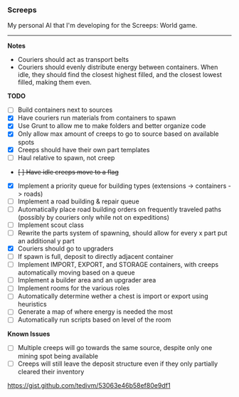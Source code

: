 ### Screeps

My personal AI that I'm developing for the Screeps: World game.

---

**Notes**

- Couriers should act as transport belts
- Couriers should evenly distribute energy between containers. When idle, they should find the closest highest filled, and the closest lowest filled, making them even.

**TODO**

- [ ] Build containers next to sources
- [x] Have couriers run materials from containers to spawn
- [x] Use Grunt to allow me to make folders and better organize code
- [x] Only allow max amount of creeps to go to source based on available spots
- [x] Creeps should have their own part templates
- [ ] Haul relative to spawn, not creep
- ~~[ ] Have idle creeps move to a flag~~
- [x] Implement a priority queue for building types (extensions -> containers -> roads)
- [ ] Implement a road building & repair queue
- [ ] Automatically place road building orders on frequently traveled paths (possibly by couriers only while not on expeditions)
- [ ] Implement scout class
- [ ] Rewrite the parts system of spawning, should allow for every x part put an additional y part
- [x] Couriers should go to upgraders
- [ ] If spawn is full, deposit to directly adjacent container
- [ ] Implement IMPORT, EXPORT, and STORAGE containers, with creeps automatically moving based on a queue
- [ ] Implement a builder area and an upgrader area
- [ ] Implement rooms for the various roles
- [ ] Automatically determine wether a chest is import or export using heuristics
- [ ] Generate a map of where energy is needed the most
- [ ] Automatically run scripts based on level of the room

**Known Issues**

- [ ] Multiple creeps will go towards the same source, despite only one mining spot being available
- [ ] Creeps will still leave the deposit structure even if they only partially cleared their inventory

https://gist.github.com/tedivm/53063e46b58ef80e9df1

